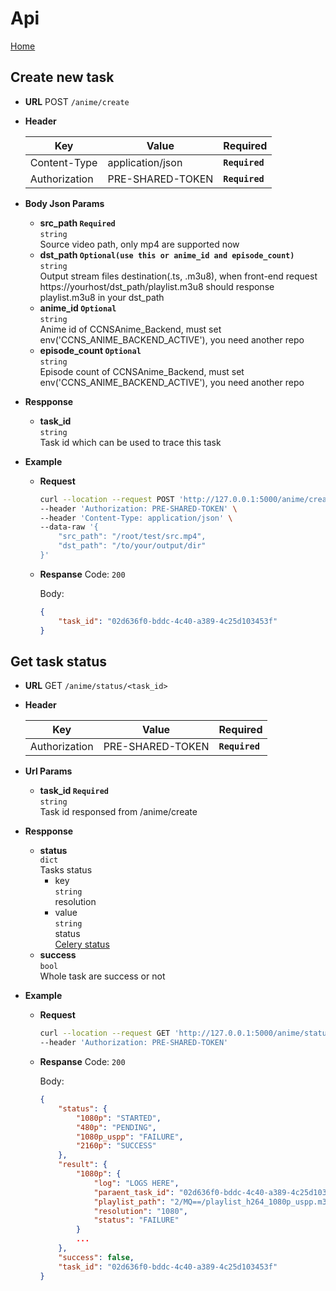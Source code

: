 # Api
[Home](../README.md#api)
## Create new task
* **URL**
    POST `/anime/create`

* **Header**

    | Key | Value | Required |
    | ----| ------| -------- |
    | Content-Type | application/json | **`Required`** |
    | Authorization | PRE-SHARED-TOKEN | **`Required`** |

* **Body Json Params**
    * **src_path `Required`**<br>
        `string`<br>
        Source video path, only mp4 are supported now<br>
    * **dst_path `Optional(use this or anime_id and episode_count)`**<br>
        `string`<br>
        Output stream files destination(.ts, .m3u8), when front-end request https://yourhost/dst_path/playlist.m3u8 should response playlist.m3u8 in your dst_path
    * **anime_id `Optional`**<br>
        `string`<br>
        Anime id of CCNSAnime_Backend, must set env('CCNS_ANIME_BACKEND_ACTIVE'), you need another repo
    * **episode_count `Optional`**<br>
        `string`<br>
        Episode count of CCNSAnime_Backend, must set env('CCNS_ANIME_BACKEND_ACTIVE'), you need another repo

* **Respponse**
    * **task_id**<br>
        `string`<br>
        Task id which can be used to trace this task<br>

* **Example**


    * **Request**
        ```zsh
        curl --location --request POST 'http://127.0.0.1:5000/anime/create' \
        --header 'Authorization: PRE-SHARED-TOKEN' \
        --header 'Content-Type: application/json' \
        --data-raw '{
            "src_path": "/root/test/src.mp4",
            "dst_path": "/to/your/output/dir"
        }'
        ```

    * **Respanse**
        Code: `200`

        Body:
        ```json
        {
            "task_id": "02d636f0-bddc-4c40-a389-4c25d103453f"
        }
        ```


## Get task status
* **URL**
    GET `/anime/status/<task_id>`

* **Header**

    | Key | Value | Required |
    | ----| ------| -------- |
    | Authorization | PRE-SHARED-TOKEN | **`Required`** |

* **Url Params**
    * **task_id `Required`**<br>
        `string`<br>
        Task id responsed from /anime/create<br>

* **Respponse**
    * **status**<br>
        `dict`<br>
        Tasks status<br>
        * key<br>
            `string`<br>
            resolution<br>
        * value<br>
            `string`<br>
            status<br>
            [Celery status](https://docs.celeryproject.org/en/stable/reference/celery.states.html)<br>
    * **success**<br>
        `bool`<br>
        Whole task are success or not<br>


* **Example**


    * **Request**
        ```zsh
        curl --location --request GET 'http://127.0.0.1:5000/anime/status/02d636f0-bddc-4c40-a389-4c25d103453f' \
        --header 'Authorization: PRE-SHARED-TOKEN'
        ```

    * **Respanse**
        Code: `200`

        Body:
        ```json
        {
            "status": {
                "1080p": "STARTED",
                "480p": "PENDING",
                "1080p_uspp": "FAILURE",
                "2160p": "SUCCESS"
            },
            "result": {
                "1080p": {
                    "log": "LOGS HERE",
                    "paraent_task_id": "02d636f0-bddc-4c40-a389-4c25d103453f",
                    "playlist_path": "2/MQ==/playlist_h264_1080p_uspp.m3u8",
                    "resolution": "1080",
                    "status": "FAILURE"
                }
                ...
            },
            "success": false,
            "task_id": "02d636f0-bddc-4c40-a389-4c25d103453f"
        }
        ```